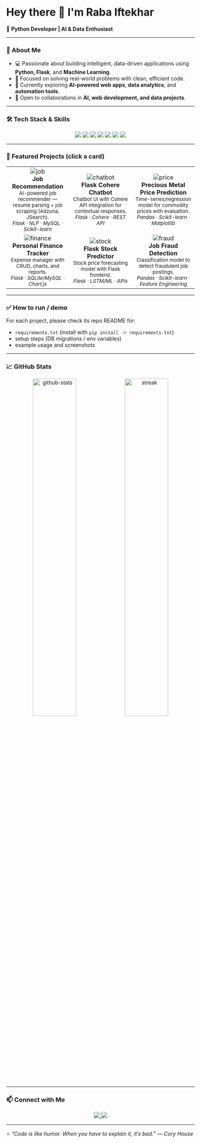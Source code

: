 # Hey there 👋 I'm Raba Iftekhar  

🚀 **Python Developer | AI & Data Enthusiast**

---

### 🧠 About Me
- 💻 Passionate about building intelligent, data-driven applications using **Python, Flask**, and **Machine Learning**.  
- 🎯 Focused on solving real-world problems with clean, efficient code.  
- 🌱 Currently exploring **AI-powered web apps**, **data analytics**, and **automation tools**.  
- 💬 Open to collaborations in **AI, web development, and data projects**.

---

### 🛠️ Tech Stack & Skills
<p align="center">
  <img src="https://img.shields.io/badge/Python-3776AB?style=for-the-badge&logo=python&logoColor=white"/>
  <img src="https://img.shields.io/badge/Flask-000000?style=for-the-badge&logo=flask&logoColor=white"/>
  <img src="https://img.shields.io/badge/MySQL-4479A1?style=for-the-badge&logo=mysql&logoColor=white"/>
  <img src="https://img.shields.io/badge/Pandas-150458?style=for-the-badge&logo=pandas&logoColor=white"/>
  <img src="https://img.shields.io/badge/Scikit--Learn-F7931E?style=for-the-badge&logo=scikit-learn&logoColor=white"/>
  <img src="https://img.shields.io/badge/TensorFlow-FF6F00?style=for-the-badge&logo=tensorflow&logoColor=white"/>
  <img src="https://img.shields.io/badge/FastAPI-009688?style=for-the-badge&logo=fastapi&logoColor=white"/>
</p>

---

### 🧩 Featured Projects (click a card)
<table>
  <tr>
    <td align="center" width="33%">
      <a href="https://github.com/raba-iftekhar/job-recommendation" target="_blank" style="text-decoration:none">
        <img src="https://img.shields.io/badge/Job--Recommendation-NLP-orange?style=flat-square" alt="job" /><br>
        <strong>Job Recommendation</strong><br>
        <small>AI-powered job recommender — resume parsing + job scraping (Adzuna, JSearch).</small><br>
        <sub><em>Flask · NLP · MySQL · Scikit-learn</em></sub>
      </a>
    </td>
    <td align="center" width="33%">
      <a href="https://github.com/raba-iftekhar/flask-cohere-chatbot" target="_blank" style="text-decoration:none">
        <img src="https://img.shields.io/badge/Chatbot-Cohere-9cf?style=flat-square" alt="chatbot" /><br>
        <strong>Flask Cohere Chatbot</strong><br>
        <small>Chatbot UI with Cohere API integration for contextual responses.</small><br>
        <sub><em>Flask · Cohere · REST API</em></sub>
      </a>
    </td>
    <td align="center" width="33%">
      <a href="https://github.com/raba-iftekhar/precious-metal-price-prediction" target="_blank" style="text-decoration:none">
        <img src="https://img.shields.io/badge/Price--Prediction-ML-blue?style=flat-square" alt="price" /><br>
        <strong>Precious Metal Price Prediction</strong><br>
        <small>Time-series/regression model for commodity prices with evaluation.</small><br>
        <sub><em>Pandas · Scikit-learn · Matplotlib</em></sub>
      </a>
    </td>
  </tr>
  <tr>
    <td align="center" width="33%">
      <a href="https://github.com/raba-iftekhar/personal-finance-tracker" target="_blank" style="text-decoration:none">
        <img src="https://img.shields.io/badge/Finance-Tracker-4caf50?style=flat-square" alt="finance" /><br>
        <strong>Personal Finance Tracker</strong><br>
        <small>Expense manager with CRUD, charts, and reports.</small><br>
        <sub><em>Flask · SQLite/MySQL · Chart.js</em></sub>
      </a>
    </td>
    <td align="center" width="33%">
      <a href="https://github.com/raba-iftekhar/flask-stock-predictor" target="_blank" style="text-decoration:none">
        <img src="https://img.shields.io/badge/Stock--Predictor-LSTM-purple?style=flat-square" alt="stock" /><br>
        <strong>Flask Stock Predictor</strong><br>
        <small>Stock price forecasting model with Flask frontend.</small><br>
        <sub><em>Flask · LSTM/ML · APIs</em></sub>
      </a>
    </td>
    <td align="center" width="33%">
      <a href="https://github.com/raba-iftekhar/job-fraud-detection" target="_blank" style="text-decoration:none">
        <img src="https://img.shields.io/badge/Fraud--Detection-ML-red?style=flat-square" alt="fraud" /><br>
        <strong>Job Fraud Detection</strong><br>
        <small>Classification model to detect fraudulent job postings.</small><br>
        <sub><em>Pandas · Scikit-learn · Feature Engineering</em></sub>
      </a>
    </td>
  </tr>
</table>

---

### ✅ How to run / demo
For each project, please check its repo README for:
- `requirements.txt` (install with `pip install -r requirements.txt`)  
- setup steps (DB migrations / env variables)  
- example usage and screenshots

---

### 📈 GitHub Stats
<p align="center">
  <img width="48%" src="https://github-readme-stats.vercel.app/api?username=raba-iftekhar&show_icons=true&theme=radical" alt="github-stats" />
  <img width="48%" src="https://github-readme-streak-stats.herokuapp.com/?user=raba-iftekhar&theme=radical" alt="streak" />
</p>

---

### 📫 Connect with Me
<p align="center">
  <a href="https://www.linkedin.com/in/raba-iftekhar/" target="_blank">
    <img src="https://img.shields.io/badge/LinkedIn-Raba%20Iftekhar-blue?style=for-the-badge&logo=linkedin"/>
  </a>
  <a href="https://github.com/raba-iftekhar" target="_blank">
    <img src="https://img.shields.io/badge/GitHub-raba--iftekhar-lightgrey?style=for-the-badge&logo=github"/>
  </a>
</p>

---

⭐️ *“Code is like humor. When you have to explain it, it’s bad.” — Cory House*
